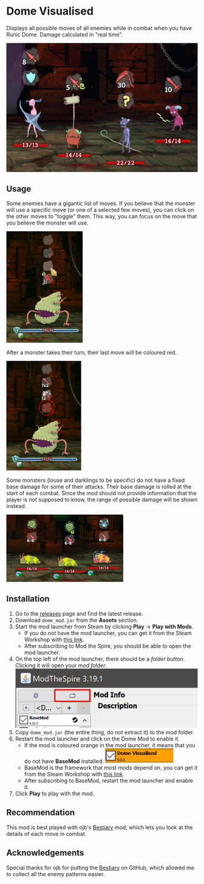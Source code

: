 # Dome Visualised

Displays all possible moves of all enemies while in combat when you have Runic Dome. Damage calculated in "real time".

![Demo](./github/demo.png)

## Usage

Some enemies have a gigantic list of moves. If you believe that the monster will use a specific move (or one of a selected few moves), you can click on the other moves to "toggle" them. This way, you can focus on the move that you believe the monster will use.

<img src="./github/toggle_moves.png" alt="Hiding Specific Moves" style="zoom: 33%;" />

After a monster takes their turn, their last move will be coloured red.

<img src="./github/last_move.png" alt="Shelled Parasite used Fell last turn." style="zoom:33%;" />

Some monsters (louse and darklings to be specific) do not have a fixed base damage for some of their attacks. Their base damage is rolled at the start of each combat. Since the mod should not provide information that the player is not supposed to know, the range of possible damage will be shown instead.

<img src="./github/damage_range.png" alt="Louse" style="zoom:33%;" />

## Installation

1. Go to the [releases](https://github.com/Jerry-Licious/dome-mod/releases) page and find the latest release.
2. Download `dome_mod.jar` from the **Assets** section.
3. Start the mod launcher from Steam by clicking **Play** -> **Play with Mods**.
   * If you do not have the mod launcher, you can get it from the Steam Workshop with [this link](https://steamcommunity.com/sharedfiles/filedetails/?id=1605060445).
   * After subscribing to Mod the Spire, you should be able to open the mod launcher.
4. On the top left of the mod launcher, there should be a *folder button*. Clicking it will open your *mod folder*.
   ![The Mod Folder Button](./github/mod_launcher.png)
5. Copy `dome_mod.jar` (the entire thing, do not extract it) to the mod folder.
6. Restart the mod launcher and click on the Dome Mod to enable it.
   * If the mod is coloured orange in the mod launcher, it means that you do not have **BaseMod** installed.
     ![No BaseMod](./github/no_basemod.png)
   * BaseMod is the framework that most mods depend on, you can get it from the Steam Workshop with [this link](https://steamcommunity.com/sharedfiles/filedetails/?id=1605833019).
   * After subscribing to BaseMod, restart the mod launcher and enable it.
7. Click **Play** to play with the mod.

## Recommendation

This mod is best played with ojb's [Bestiary](https://github.com/casey-c/bestiary) mod, which lets you look at the details of each move in combat.

## Acknowledgements

Special thanks for ojb for putting the [Bestiary](https://github.com/casey-c/bestiary) on GitHub, which allowed me to collect all the enemy patterns easier.